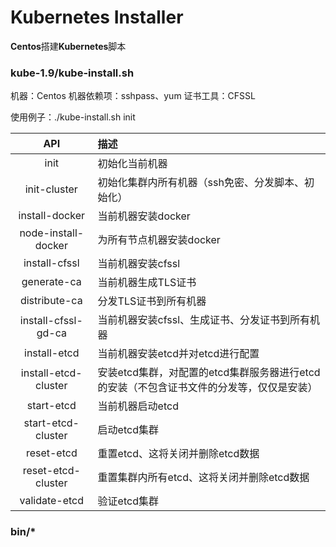 # Kubernetes Installer
**Centos**搭建**Kubernetes**脚本
### kube-1.9/kube-install.sh
机器：Centos
机器依赖项：sshpass、yum
证书工具：CFSSL

使用例子：./kube-install.sh init

| API | 描述  |
|:-------------:|:-------------|
| init | 初始化当前机器 |
| init-cluster | 初始化集群内所有机器（ssh免密、分发脚本、初始化） |
| install-docker | 当前机器安装docker |
| node-install-docker | 为所有节点机器安装docker |
| install-cfssl | 当前机器安装cfssl |
| generate-ca | 当前机器生成TLS证书 |
| distribute-ca | 分发TLS证书到所有机器 |
| install-cfssl-gd-ca | 当前机器安装cfssl、生成证书、分发证书到所有机器 |
| install-etcd | 当前机器安装etcd并对etcd进行配置 |
| install-etcd-cluster | 安装etcd集群，对配置的etcd集群服务器进行etcd的安装（不包含证书文件的分发等，仅仅是安装） |
| start-etcd | 当前机器启动etcd |
| start-etcd-cluster | 启动etcd集群 |
| reset-etcd | 重置etcd、这将关闭并删除etcd数据 |
| reset-etcd-cluster | 重置集群内所有etcd、这将关闭并删除etcd数据 |
| validate-etcd | 验证etcd集群 |

### bin/*
